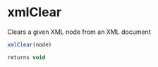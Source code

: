 # xmlClear

Clears a given XML node from an XML document

```javascript
xmlClear(node)
```

```javascript
returns void
```
